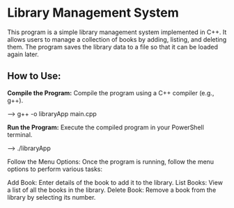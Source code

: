 # Library Management System

This program is a simple library management system implemented in C++. It allows users to manage a collection of books by adding, listing, and deleting them. The program saves the library data to a file so that it can be loaded again later.

## How to Use:

**Compile the Program:** Compile the program using a C++ compiler (e.g., g++).
   
   --> g++ -o libraryApp main.cpp
   
**Run the Program:** Execute the compiled program in your PowerShell terminal.

--> ./libraryApp

Follow the Menu Options: Once the program is running, follow the menu options to perform various tasks:

Add Book: Enter details of the book to add it to the library.
List Books: View a list of all the books in the library.
Delete Book: Remove a book from the library by selecting its number.
